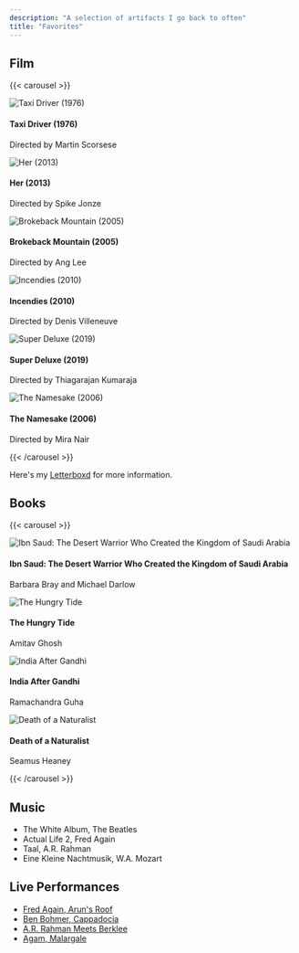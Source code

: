 ```yaml
---
description: "A selection of artifacts I go back to often"
title: "Favorites"
---
```


## Film

{{< carousel >}}
<div class="carousel-item">
  <div class="carousel-image">
    <img src="/images/movies/taxi_driver.jpg" alt="Taxi Driver (1976)" loading="lazy">
  </div>
  <div class="carousel-content">
    <h4 class="carousel-title">Taxi Driver (1976)</h4>
    <p class="carousel-description">Directed by Martin Scorsese</p>
  </div>
</div>
<div class="carousel-item">
  <div class="carousel-image">
    <img src="/images/movies/her.jpg" alt="Her (2013)" loading="lazy">
  </div>
  <div class="carousel-content">
    <h4 class="carousel-title">Her (2013)</h4>
    <p class="carousel-description">Directed by Spike Jonze</p>
  </div>
</div>
<div class="carousel-item">
  <div class="carousel-image">
    <img src="/images/movies/brokeback-mountain.jpg" alt="Brokeback Mountain (2005)" loading="lazy">
  </div>
  <div class="carousel-content">
    <h4 class="carousel-title">Brokeback Mountain (2005)</h4>
    <p class="carousel-description">Directed by Ang Lee</p>
  </div>
</div>
<div class="carousel-item">
  <div class="carousel-image">
    <img src="/images/movies/incendies.jpg" alt="Incendies (2010)" loading="lazy">
  </div>
  <div class="carousel-content">
    <h4 class="carousel-title">Incendies (2010)</h4>
    <p class="carousel-description">Directed by Denis Villeneuve</p>
  </div>
</div>
<div class="carousel-item">
  <div class="carousel-image">
    <img src="/images/movies/super_deluxe.jpg" alt="Super Deluxe (2019)" loading="lazy">
  </div>
  <div class="carousel-content">
    <h4 class="carousel-title">Super Deluxe (2019)</h4>
    <p class="carousel-description">Directed by Thiagarajan Kumaraja</p>
  </div>
</div>
<div class="carousel-item">
  <div class="carousel-image">
    <img src="/images/movies/the_namesake.jpg" alt="The Namesake (2006)" loading="lazy">
  </div>
  <div class="carousel-content">
    <h4 class="carousel-title">The Namesake (2006)</h4>
    <p class="carousel-description">Directed by Mira Nair</p>
  </div>
</div>
{{< /carousel >}}

Here's my [Letterboxd](https://letterboxd.com/karansampath/) for more information.

## Books

{{< carousel >}}
<div class="carousel-item">
  <div class="carousel-image">
    <img src="/images/books/ibn-saud.jpg" alt="Ibn Saud: The Desert Warrior Who Created the Kingdom of Saudi Arabia" loading="lazy">
  </div>
  <div class="carousel-content">
    <h4 class="carousel-title">Ibn Saud: The Desert Warrior Who Created the Kingdom of Saudi Arabia</h4>
    <p class="carousel-description">Barbara Bray and Michael Darlow</p>
  </div>
</div>
<div class="carousel-item">
  <div class="carousel-image">
    <img src="/images/books/hungry_tide.jpg" alt="The Hungry Tide" loading="lazy">
  </div>
  <div class="carousel-content">
    <h4 class="carousel-title">The Hungry Tide</h4>
    <p class="carousel-description">Amitav Ghosh</p>
  </div>
</div>
<div class="carousel-item">
  <div class="carousel-image">
    <img src="/images/books/india-after-gandhi.jpg" alt="India After Gandhi" loading="lazy">
  </div>
  <div class="carousel-content">
    <h4 class="carousel-title">India After Gandhi</h4>
    <p class="carousel-description">Ramachandra Guha</p>
  </div>
</div>
<div class="carousel-item">
  <div class="carousel-image">
    <img src="/images/books/death-of-a-naturalist.jpg" alt="Death of a Naturalist" loading="lazy">
  </div>
  <div class="carousel-content">
    <h4 class="carousel-title">Death of a Naturalist</h4>
    <p class="carousel-description">Seamus Heaney</p>
  </div>
</div>
{{< /carousel >}}

## Music
- The White Album, The Beatles
- Actual Life 2, Fred Again
- Taal, A.R. Rahman
- Eine Kleine Nachtmusik, W.A. Mozart

## Live Performances
- [Fred Again, Arun's Roof](https://www.youtube.com/watch?v=6MAzUT1YhWE)
- [Ben Bohmer, Cappadocia](https://www.youtube.com/watch?v=RvRhUHTV_8k)
- [A.R. Rahman Meets Berklee](https://www.youtube.com/watch?v=fgjjJOZkXbQ&list=PLG0f76gvWfh810C24WDXBbwITTD4r0nlZ)
- [Agam, Malargale](https://www.youtube.com/watch?v=aaj7h0SzXoA&list=LL&index=27)
